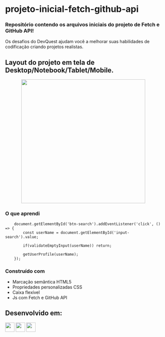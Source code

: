 # projeto-inicial-fetch-github-api

### Repositório contendo os arquivos iniciais do projeto de Fetch e GitHub API!

Os desafios do DevQuest ajudam você a melhorar suas habilidades de codificação criando projetos realistas.

## Layout do projeto em tela de Desktop/Notebook/Tablet/Mobile.

<div align="center">

  <img src="https://github.com/HumbertoFox/repository/assets/126817628/64db0cad-76dd-4671-bc70-8d612caf88b1" width="400px"/>

</div>

### O que aprendi

```Js
    document.getElementById('btn-search').addEventListener('click', () => {
        const userName = document.getElementById('input-search').value;

        if(validateEmptyInput(userName)) return;

        getUserProfile(userName);
    });
```

### Construído com

- Marcação semântica HTML5
- Propriedades personalizadas CSS
- Caixa flexível
- Js com Fetch e GitHub API

## Desenvolvido em:

<div>
  <img src="https://cdn.jsdelivr.net/gh/devicons/devicon/icons/html5/html5-original.svg" width="30px"/>
  <img src="https://cdn.jsdelivr.net/gh/devicons/devicon/icons/css3/css3-original.svg" width="30px"/>
  <img src="https://cdn.jsdelivr.net/gh/devicons/devicon/icons/javascript/javascript-plain.svg" width="30px"/>
</div>
